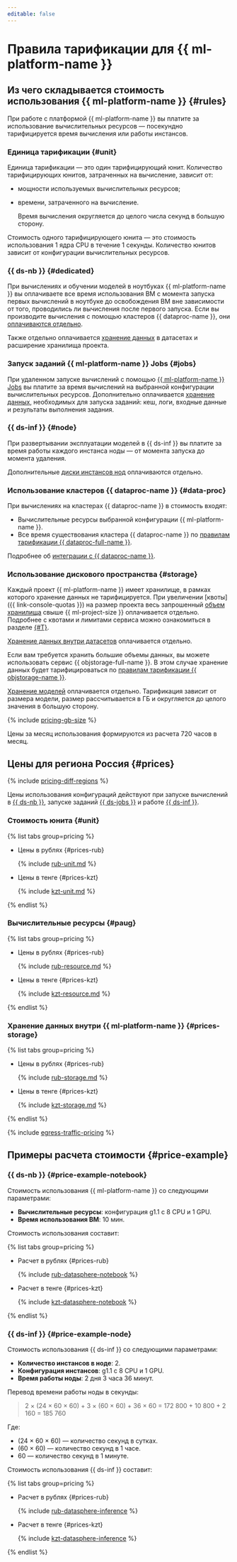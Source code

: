 ```yaml
---
editable: false
---
```


# Правила тарификации для {{ ml-platform-name }}



## Из чего складывается стоимость использования {{ ml-platform-name }} {#rules}

При работе с платформой {{ ml-platform-name }} вы платите за использование вычислительных ресурсов — посекундно тарифицируется время вычисления или работы инстансов.

### Единица тарификации {#unit}

Единица тарификации — это один тарифицирующий юнит. Количество тарифицирующих юнитов, затраченных на вычисление, зависит от:
* мощности используемых вычислительных ресурсов;
* времени, затраченного на вычисление.

  Время вычисления округляется до целого числа секунд в большую сторону.

Стоимость одного тарифицирующего юнита — это стоимость использования 1 ядра CPU в течение 1 секунды. Количество юнитов зависит от конфигурации вычислительных ресурсов.

### {{ ds-nb }} {#dedicated}

При вычислениях и обучении моделей в ноутбуках {{ ml-platform-name }} вы оплачиваете все время использования ВМ с момента запуска первых вычислений в ноутбуке до освобождения ВМ вне зависимости от того, проводились ли вычисления после первого запуска. Если вы производите вычисления с помощью кластеров {{ dataproc-name }}, они [оплачиваются отдельно](#data-proc).

Также отдельно оплачивается [хранение данных](#storage) в датасетах и расширение хранилища проекта.

### Запуск заданий {{ ml-platform-name }} Jobs {#jobs}

При удаленном запуске вычислений с помощью [{{ ml-platform-name }} Jobs](concepts/jobs/index.md) вы платите за время вычислений на выбранной конфигурации вычислительных ресурсов. Дополнительно оплачивается [хранение данных](#prices-storage), необходимых для запуска заданий: кеш, логи, входные данные и результаты выполнения задания.

### {{ ds-inf }} {#node}

При развертывании эксплуатации моделей в {{ ds-inf }} вы платите за время работы каждого инстанса ноды — от момента запуска до момента удаления. 

Дополнительные [диски инстансов нод](#prices-storage) оплачиваются отдельно.

### Использование кластеров {{ dataproc-name }} {#data-proc}

При вычислениях на кластерах {{ dataproc-name }} в стоимость входят:
* Вычислительные ресурсы выбранной конфигурации {{ ml-platform-name }}.
* Все время существования кластера {{ dataproc-name }} по [правилам тарификации {{ dataproc-full-name }}](../data-proc/pricing.md).

Подробнее об [интеграции с {{ dataproc-name }}](concepts/data-proc.md).

### Использование дискового пространства {#storage}

Каждый проект {{ ml-platform-name }} имеет хранилище, в рамках которого хранение данных не тарифицируется. При увеличении [квоты]({{ link-console-quotas }}) на размер проекта весь запрошенный [объем хранилища](#prices-storage) свыше {{ ml-project-size }} оплачивается отдельно. Подробнее с квотами и лимитами сервиса можно ознакомиться в разделе [{#T}](concepts/limits.md).

[Хранение данных внутри датасетов](#prices-storage) оплачивается отдельно.

Если вам требуется хранить большие объемы данных, вы можете использовать сервис {{ objstorage-full-name }}. В этом случае хранение данных будет тарифицироваться по [правилам тарификации {{ objstorage-name }}](../storage/pricing.md).

[Хранение моделей](#prices-storage) оплачивается отдельно. Тарификация зависит от размера модели, размер рассчитывается в ГБ и округляется до целого значения в большую сторону. 

{% include [pricing-gb-size](../_includes/pricing-gb-size.md) %}

Цены за месяц использования формируются из расчета 720 часов в месяц.

## Цены для региона Россия {#prices}


{% include [pricing-diff-regions](../_includes/pricing-diff-regions.md) %}


Цены использования конфигураций действуют при запуске вычислений в [{{ ds-nb }}](concepts/project.md#mode), запуске заданий [{{ ds-jobs }}](concepts/jobs/index.md) и работе [{{ ds-inf }}](../datasphere/concepts/deploy/index.md).


### Стоимость юнита {#unit}

{% list tabs group=pricing %}

- Цены в рублях {#prices-rub}

  {% include [rub-unit.md](../_pricing/datasphere/rub-unit.md) %}

- Цены в тенге {#prices-kzt}

  {% include [kzt-unit.md](../_pricing/datasphere/kzt-unit.md) %}

{% endlist %}

### Вычислительные ресурсы {#paug}

{% list tabs group=pricing %}

- Цены в рублях {#prices-rub}

  {% include [rub-resource.md](../_pricing/datasphere/rub-resource.md) %}

- Цены в тенге {#prices-kzt}

  {% include [kzt-resource.md](../_pricing/datasphere/kzt-resource.md) %}

{% endlist %}



### Хранение данных внутри {{ ml-platform-name }} {#prices-storage}


{% list tabs group=pricing %}

- Цены в рублях {#prices-rub}

  {% include [rub-storage.md](../_pricing/datasphere/rub-storage.md) %}

- Цены в тенге {#prices-kzt}

  {% include [kzt-storage.md](../_pricing/datasphere/kzt-storage.md) %}

{% endlist %}



{% include [egress-traffic-pricing](../_includes/egress-traffic-pricing.md) %}

## Примеры расчета стоимости {#price-example}

### {{ ds-nb }} {#price-example-notebook}

Стоимость использования {{ ml-platform-name }} со следующими параметрами:

* **Вычислительные ресурсы**: конфигурация g1.1 с 8 CPU и 1 GPU.
* **Время использования ВМ**: 10 мин.

Стоимость использования составит:


{% list tabs group=pricing %}

- Расчет в рублях {#prices-rub}

  {% include [rub-datasphere-notebook](../_pricing_examples/datasphere/rub-notebook.md) %}

- Расчет в тенге {#prices-kzt}

  {% include [kzt-datasphere-notebook](../_pricing_examples/datasphere/kzt-notebook.md) %}

{% endlist %}



### {{ ds-inf }} {#price-example-node}

Стоимость использования {{ ds-inf }} со следующими параметрами:

* **Количество инстансов в ноде**: 2.
* **Конфигурация инстансов**: g1.1 с 8 CPU и 1 GPU.
* **Время работы ноды**: 2 дня 3 часа 36 минут.

Перевод времени работы ноды в секунды:

> 2 × (24 × 60 × 60) + 3 × (60 × 60) + 36 × 60 = 172 800 + 10 800 + 2 160 = 185 760

Где:
* (24 × 60 × 60) — количество секунд в сутках.
* (60 × 60) — количество секунд в 1 часе.
* 60 — количество секунд в 1 минуте.

Стоимость использования {{ ds-inf }} составит:


{% list tabs group=pricing %}

- Расчет в рублях {#prices-rub}

  {% include [rub-datasphere-inference](../_pricing_examples/datasphere/rub-inference.md) %}

- Расчет в тенге {#prices-kzt}

  {% include [kzt-datasphere-inference](../_pricing_examples/datasphere/kzt-inference.md) %}

{% endlist %}


